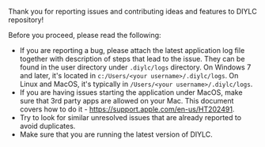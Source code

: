 Thank you for reporting issues and contributing ideas and features to DIYLC repository!

Before you proceed, please read the following:

* If you are reporting a bug, please attach the latest application log file together with description of steps that lead to the issue. They can be found in the user directory under `.diylc/logs` directory. On Windows 7 and later, it's located in `c:/Users/<your username>/.diylc/logs`. On Linux and MacOS, it's typically in `/Users/<your username>/.diylc/logs`.
* If you are having issues starting the application under MacOS, make sure that 3rd party apps are allowed on your Mac. This document covers how to do it - https://support.apple.com/en-us/HT202491.
* Try to look for similar unresolved issues that are already reported to avoid duplicates.
* Make sure that you are running the latest version of DIYLC.
